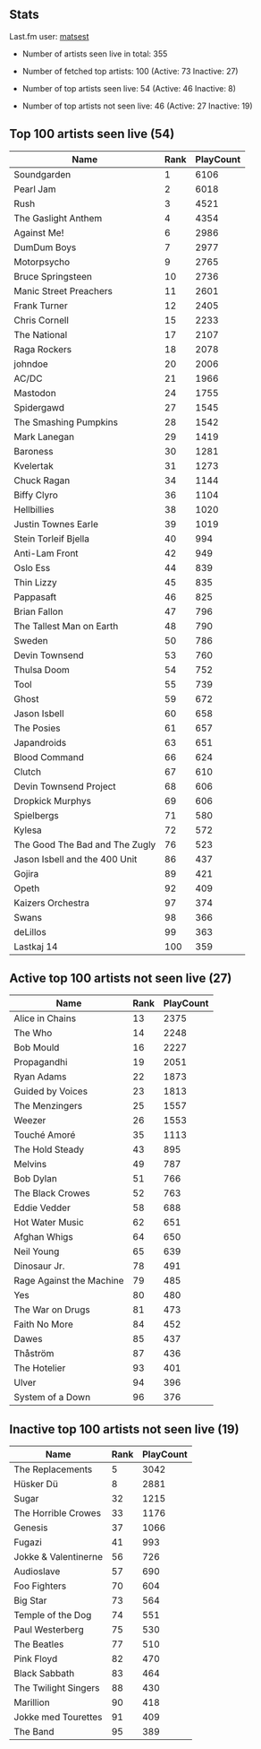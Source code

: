 ## Stats 


Last.fm user: [matsest](https://www.last.fm/user/matsest)

- Number of artists seen live in total: 355

- Number of fetched top artists: 100 (Active: 73 Inactive: 27)

- Number of top artists seen live: 54 (Active: 46 Inactive: 8)

- Number of top artists not seen live: 46 (Active: 27 Inactive: 19)

## Top 100 artists seen live (54)

Name                           | Rank | PlayCount
------------------------------ | ---- | ---------
Soundgarden                    | 1    | 6106     
Pearl Jam                      | 2    | 6018     
Rush                           | 3    | 4521     
The Gaslight Anthem            | 4    | 4354     
Against Me!                    | 6    | 2986     
DumDum Boys                    | 7    | 2977     
Motorpsycho                    | 9    | 2765     
Bruce Springsteen              | 10   | 2736     
Manic Street Preachers         | 11   | 2601     
Frank Turner                   | 12   | 2405     
Chris Cornell                  | 15   | 2233     
The National                   | 17   | 2107     
Raga Rockers                   | 18   | 2078     
johndoe                        | 20   | 2006     
AC/DC                          | 21   | 1966     
Mastodon                       | 24   | 1755     
Spidergawd                     | 27   | 1545     
The Smashing Pumpkins          | 28   | 1542     
Mark Lanegan                   | 29   | 1419     
Baroness                       | 30   | 1281     
Kvelertak                      | 31   | 1273     
Chuck Ragan                    | 34   | 1144     
Biffy Clyro                    | 36   | 1104     
Hellbillies                    | 38   | 1020     
Justin Townes Earle            | 39   | 1019     
Stein Torleif Bjella           | 40   | 994      
Anti-Lam Front                 | 42   | 949      
Oslo Ess                       | 44   | 839      
Thin Lizzy                     | 45   | 835      
Pappasaft                      | 46   | 825      
Brian Fallon                   | 47   | 796      
The Tallest Man on Earth       | 48   | 790      
Sweden                         | 50   | 786      
Devin Townsend                 | 53   | 760      
Thulsa Doom                    | 54   | 752      
Tool                           | 55   | 739      
Ghost                          | 59   | 672      
Jason Isbell                   | 60   | 658      
The Posies                     | 61   | 657      
Japandroids                    | 63   | 651      
Blood Command                  | 66   | 624      
Clutch                         | 67   | 610      
Devin Townsend Project         | 68   | 606      
Dropkick Murphys               | 69   | 606      
Spielbergs                     | 71   | 580      
Kylesa                         | 72   | 572      
The Good The Bad and The Zugly | 76   | 523      
Jason Isbell and the 400 Unit  | 86   | 437      
Gojira                         | 89   | 421      
Opeth                          | 92   | 409      
Kaizers Orchestra              | 97   | 374      
Swans                          | 98   | 366      
deLillos                       | 99   | 363      
Lastkaj 14                     | 100  | 359      

## Active top 100 artists not seen live (27)

Name                     | Rank | PlayCount
------------------------ | ---- | ---------
Alice in Chains          | 13   | 2375     
The Who                  | 14   | 2248     
Bob Mould                | 16   | 2227     
Propagandhi              | 19   | 2051     
Ryan Adams               | 22   | 1873     
Guided by Voices         | 23   | 1813     
The Menzingers           | 25   | 1557     
Weezer                   | 26   | 1553     
Touché Amoré             | 35   | 1113     
The Hold Steady          | 43   | 895      
Melvins                  | 49   | 787      
Bob Dylan                | 51   | 766      
The Black Crowes         | 52   | 763      
Eddie Vedder             | 58   | 688      
Hot Water Music          | 62   | 651      
Afghan Whigs             | 64   | 650      
Neil Young               | 65   | 639      
Dinosaur Jr.             | 78   | 491      
Rage Against the Machine | 79   | 485      
Yes                      | 80   | 480      
The War on Drugs         | 81   | 473      
Faith No More            | 84   | 452      
Dawes                    | 85   | 437      
Thåström                 | 87   | 436      
The Hotelier             | 93   | 401      
Ulver                    | 94   | 396      
System of a Down         | 96   | 376      

## Inactive top 100 artists not seen live (19)

Name                 | Rank | PlayCount
-------------------- | ---- | ---------
The Replacements     | 5    | 3042     
Hüsker Dü            | 8    | 2881     
Sugar                | 32   | 1215     
The Horrible Crowes  | 33   | 1176     
Genesis              | 37   | 1066     
Fugazi               | 41   | 993      
Jokke & Valentinerne | 56   | 726      
Audioslave           | 57   | 690      
Foo Fighters         | 70   | 604      
Big Star             | 73   | 564      
Temple of the Dog    | 74   | 551      
Paul Westerberg      | 75   | 530      
The Beatles          | 77   | 510      
Pink Floyd           | 82   | 470      
Black Sabbath        | 83   | 464      
The Twilight Singers | 88   | 430      
Marillion            | 90   | 418      
Jokke med Tourettes  | 91   | 409      
The Band             | 95   | 389      
